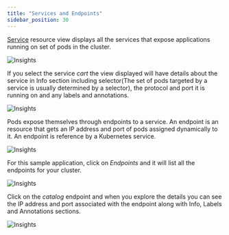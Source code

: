 ```yaml
---
title: "Services and Endpoints"
sidebar_position: 30
---
```


[Service](https://kubernetes.io/docs/concepts/services-networking/service/) resource view displays all the services that expose applications running on set of pods in the cluster.

![Insights](/img/resource-view/service-view.jpg)

If you select the service <i>cart</i> the view displayed will have details about the service in Info section including selector(The set of pods targeted by a service is usually determined by a selector), the protocol and port it is running on and any labels and annotations. 

![Insights](/img/resource-view/service-detail.jpg)

Pods expose themselves through endpoints to a service. An endpoint is an resource that gets an IP address and port of pods assigned dynamically to it. An endpoint is reference by a Kubernetes service.

![Insights](/img/resource-view/service-endpoint.png)

For this sample application, click on <i> Endpoints</i> and it will list all the endpoints for your cluster. 

![Insights](/img/resource-view/service-endpoint.jpg)

Click on the <i>catalog</i> endpoint and when you explore the details you can see the IP address and port associated with the endpoint along with Info, Labels and Annotations sections.

![Insights](/img/resource-view/service-endpoint-detail.jpg)
